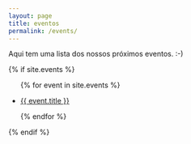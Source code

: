 ```yaml
---
layout: page
title: eventos
permalink: /events/
---
```


<p>Aqui tem uma lista dos nossos próximos eventos. :-)</p>

{% if site.events %}
<ul>
{% for event in site.events %}
    <li>
        <p><a href="{{ event.url }}">{{ event.title }}</a></p>
    </li>
{% endfor %}
</ul>
{% endif %}